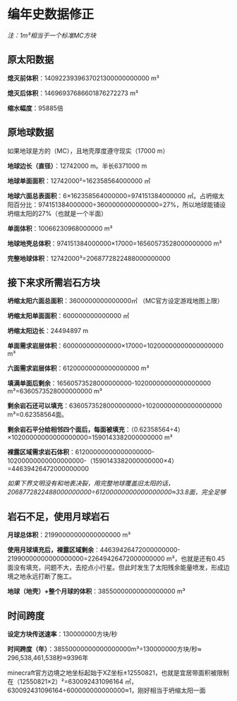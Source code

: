 # 编年史数据修正

*注：1m³相当于一个标准MC方块*

## 原太阳数据

**熄灭前体积**：1409223939637021300000000000 m³

**熄灭后体积**：14696937686601876272273 m³

**缩水幅度**：95885倍

## 原地球数据

如果地球是方的（MC），且地壳厚度遵守现实（17000 m）

**地球边长（直径）**：12742000 m。半长6371000 m

**地球单面面积**：12742000²=162358564000000 ㎡

**地球六面总表面积**：6×162358564000000=974151384000000 ㎡。占坍缩太阳百分比：974151384000000÷3600000000000000=27%，所以地球能铺设坍缩太阳的27%（也就是一个半面）

**单面体积**：10066230968000000 m³

**地球地壳总体积**：974151384000000×17000=16560573528000000000 m³

**完整地球体积**：12742000³=2068772822488000000000

## 接下来求所需岩石方块

**坍缩太阳六面总面积**：3600000000000000㎡ （MC官方设定游戏地图上限）

**坍缩太阳单面面积**：600000000000000 ㎡

**坍缩太阳边长**：24494897 m

**单面需求岩层体积**：600000000000000×17000=10200000000000000000 m³

**六面需求岩层体积**：61200000000000000000 m³

**填满单面后剩余**：16560573528000000000-10200000000000000000 m³=6360573528000000000 m³

**剩余岩石还可以填充**：6360573528000000000÷10200000000000000000 m³=0.62358564面。

**剩余岩石平分给相邻四个面后，每面被填充**：（0.62358564÷4）×10200000000000000000=1590143382000000000 m³

**裸露区域需求岩石体积**：61200000000000000000-10200000000000000000-（1590143382000000000×4）=44639426472000000000

*如果下界文明没有和地表决裂，用完整地球覆盖旧太阳的话，2068772822488000000000÷61200000000000000000≈33.8面，完全足够*

## 岩石不足，使用月球岩石

**月球总体积**：21990000000000000000 m³

**使用月球填充后，裸露区域剩余**：44639426472000000000-21990000000000000000=22649426472000000000 m³，也就是还有0.45面没有填充，问题不大，去挖点小行星。但此时发生了太阳残余能量喷发，形成边境之地永远打断了施工。

**地球（地壳）+整个月球的体积**：38550000000000000000 m³

## 时间跨度

**设定方块传送速率**：130000000方块/秒

**时间跨度（年）**：38550000000000000000m³÷130000000方块/秒≈ 296,538,461,538秒≈9396年

minecraft官方边境之地坐标起始于XZ坐标±12550821，也就是宜居带面积被限制在（12550821×2）²=630092431096164 ㎡，630092431096164÷600000000000000≈1，刚好相当于坍缩太阳一面